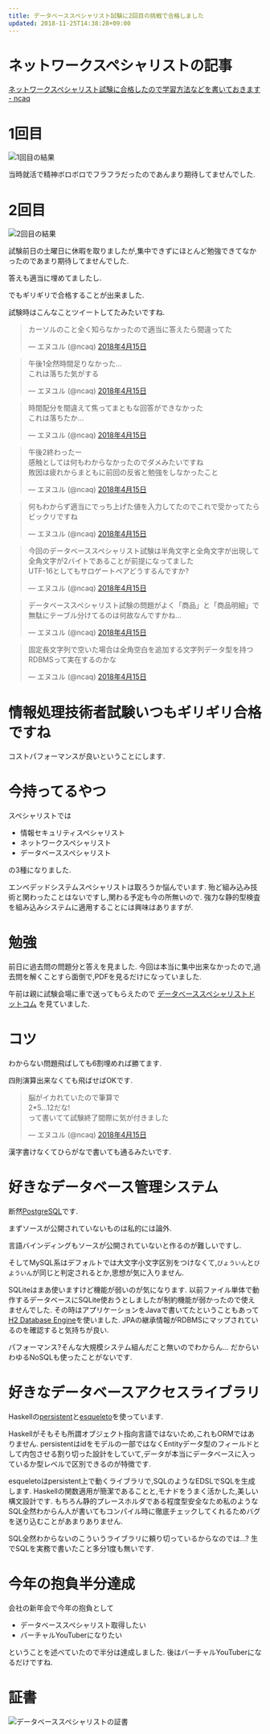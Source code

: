 ```yaml
---
title: データベーススペシャリスト試験に2回目の挑戦で合格しました
updated: 2018-11-25T14:38:28+09:00
---
```


# ネットワークスペシャリストの記事

[ネットワークスペシャリスト試験に合格したので学習方法などを書いておきます - ncaq](https://www.ncaq.net/2016/12/31/)

# 1回目

![1回目の結果](/asset/screenshot-2017-06-21-03-48-10.png)

当時就活で精神ボロボロでフラフラだったのであんまり期待してませんでした.

# 2回目

![2回目の結果](/asset/screenshot-2018-06-20-14-03-36.png)

試験前日の土曜日に休暇を取りましたが,集中できずにほとんど勉強できてなかったのであまり期待してませんでした.

答えも適当に埋めてましたし.

でもギリギリで合格することが出来ました.

試験時はこんなことツイートしてたみたいですね.

<blockquote class="twitter-tweet" data-lang="ja"><p lang="ja" dir="ltr">カーソルのこと全く知らなかったので適当に答えたら間違ってた</p>&mdash; エヌユル (@ncaq) <a href="https://twitter.com/ncaq/status/985346656060100608?ref_src=twsrc%5Etfw">2018年4月15日</a></blockquote>

<blockquote class="twitter-tweet" data-lang="ja"><p lang="ja" dir="ltr">午後1全然時間足りなかった…<br />これは落ちた気がする</p>&mdash; エヌユル (@ncaq) <a href="https://twitter.com/ncaq/status/985383030108770304?ref_src=twsrc%5Etfw">2018年4月15日</a></blockquote>

<blockquote class="twitter-tweet" data-lang="ja"><p lang="ja" dir="ltr">時間配分を間違えて焦ってまともな回答ができなかった<br />これは落ちたか…</p>&mdash; エヌユル (@ncaq) <a href="https://twitter.com/ncaq/status/985383401514418182?ref_src=twsrc%5Etfw">2018年4月15日</a></blockquote>

<blockquote class="twitter-tweet" data-lang="ja"><p lang="ja" dir="ltr">午後2終わったー<br />感触としては何もわからなかったのでダメみたいですね<br />敗因は疲れからまともに前回の反省と勉強をしなかったこと</p>&mdash; エヌユル (@ncaq) <a href="https://twitter.com/ncaq/status/985421282370990080?ref_src=twsrc%5Etfw">2018年4月15日</a></blockquote>

<blockquote class="twitter-tweet" data-lang="ja"><p lang="ja" dir="ltr">何もわからず適当にでっち上げた値を入力してたのでこれで受かってたらビックリですね</p>&mdash; エヌユル (@ncaq) <a href="https://twitter.com/ncaq/status/985421390172925952?ref_src=twsrc%5Etfw">2018年4月15日</a></blockquote>

<blockquote class="twitter-tweet" data-lang="ja"><p lang="ja" dir="ltr">今回のデータベーススペシャリスト試験は半角文字と全角文字が出現して全角文字が2バイトであることが前提になってました<br />UTF-16としてもサロゲートペアどうするんですか?</p>&mdash; エヌユル (@ncaq) <a href="https://twitter.com/ncaq/status/985422693829758976?ref_src=twsrc%5Etfw">2018年4月15日</a></blockquote>

<blockquote class="twitter-tweet" data-lang="ja"><p lang="ja" dir="ltr">データベーススペシャリスト試験の問題がよく「商品」と「商品明細」で無駄にテーブル分けてるのは何故なんですかね…</p>&mdash; エヌユル (@ncaq) <a href="https://twitter.com/ncaq/status/985423118658191360?ref_src=twsrc%5Etfw">2018年4月15日</a></blockquote>

<blockquote class="twitter-tweet" data-lang="ja"><p lang="ja" dir="ltr">固定長文字列で空いた場合は全角空白を追加する文字列データ型を持つRDBMSって実在するのかな</p>&mdash; エヌユル (@ncaq) <a href="https://twitter.com/ncaq/status/985423356219437058?ref_src=twsrc%5Etfw">2018年4月15日</a></blockquote>

# 情報処理技術者試験いつもギリギリ合格ですね

コストパフォーマンスが良いということにします.

# 今持ってるやつ

スペシャリストでは

* 情報セキュリティスペシャリスト
* ネットワークスペシャリスト
* データベーススペシャリスト

の3種になりました.

エンベデッドシステムスペシャリストは取ろうか悩んでいます.
殆ど組み込み技術と関わったことはないですし,関わる予定も今の所無いので.
強力な静的型検査を組み込みシステムに適用することには興味はありますが.

# 勉強

前日に過去問の問題分と答えを見ました.
今回は本当に集中出来なかったので,過去問を解くことすら面倒で,PDFを見るだけになっていました.

午前は親に試験会場に車で送ってもらえたので
[データベーススペシャリストドットコム](https://www.db-siken.com/)
を見ていました.

# コツ

わからない問題飛ばしても6割埋めれば勝てます.

四則演算出来なくても飛ばせばOKです.

<blockquote class="twitter-tweet" data-lang="ja"><p lang="ja" dir="ltr">脳がイカれていたので筆算で<br />2*5…12だな!<br />って書いてて試験終了間際に気が付きました</p>&mdash; エヌユル (@ncaq) <a href="https://twitter.com/ncaq/status/985427841226436608?ref_src=twsrc%5Etfw">2018年4月15日</a></blockquote>

漢字書けなくてひらがなで書いても通るみたいです.

# 好きなデータベース管理システム

断然[PostgreSQL](https://www.postgresql.org/)です.

まずソースが公開されていないものは私的には論外.

言語バインディングもソースが公開されていないと作るのが難しいですし.

そしてMySQL系はデフォルトでは大文字小文字区別をつけなくて,`びょういん`と`びよういん`が同じと判定されるとか,思想が気に入りません.

SQLiteはまあ使いますけど機能が弱いのが気になります.
以前ファイル単体で動作するデータベースにSQLite使おうとしましたが制約機能が弱かったので使えませんでした.
その時はアプリケーションをJavaで書いてたということもあって[H2 Database Engine](http://www.h2database.com/html/main.html)を使いました.
JPAの継承情報がRDBMSにマップされているのを確認すると気持ちが良い.

パフォーマンス?そんな大規模システム組んだこと無いのでわからん…
だからいわゆるNoSQLも使ったことがないです.

# 好きなデータベースアクセスライブラリ

Haskellの[persistent](https://www.stackage.org/package/persistent)と[esqueleto](https://www.stackage.org/package/esqueleto)を使っています.

Haskellがそもそも所謂オブジェクト指向言語ではないため,これもORMではありません.
persistentはidをモデルの一部ではなくEntityデータ型のフィールドとして内包させる割り切った設計をしていて,データが本当にデータベースに入っているか型レベルで区別できるのが特徴です.

esqueletoはpersistent上で動くライブラリで,SQLのようなEDSLでSQLを生成します.
Haskellの関数適用が簡潔であることと,モナドをうまく活かした,美しい構文設計です.
もちろん静的プレースホルダである程度型安全なため私のようなSQL全然わからん人が書いてもコンパイル時に徹底チェックしてくれるためバグを送り込むことがあまりありません.

SQL全然わからないのこういうライブラリに頼り切っているからなのでは…?
生でSQLを実務で書いたこと多分1度も無いです.

# 今年の抱負半分達成

会社の新年会で今年の抱負として

* データベーススペシャリスト取得したい
* バーチャルYouTuberになりたい

ということを述べていたので半分は達成しました.
後はバーチャルYouTuberになるだけですね.

# 証書

![データベーススペシャリストの証書](/asset/2018-11-25-database.png)
